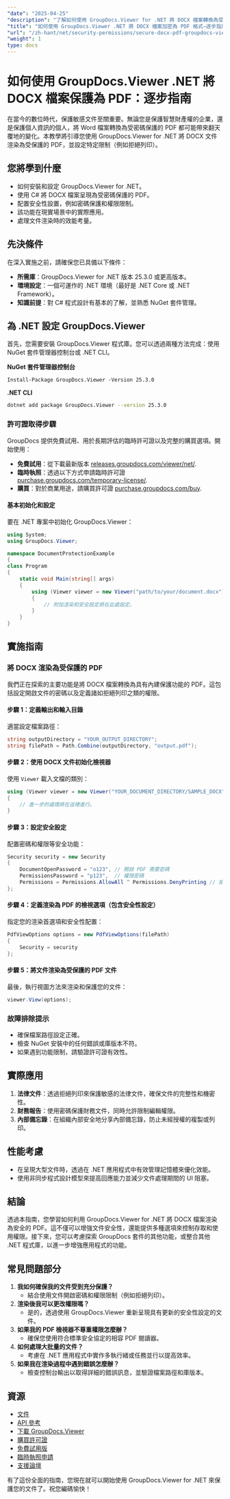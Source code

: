 ```yaml
---
"date": "2025-04-25"
"description": "了解如何使用 GroupDocs.Viewer for .NET 將 DOCX 檔案轉換為受密碼保護的 PDF 檔案並進行加密。透過實際範例和安全性配置確保文件安全。"
"title": "如何使用 GroupDocs.Viewer .NET 將 DOCX 檔案加密為 PDF 格式—逐步指南"
"url": "/zh-hant/net/security-permissions/secure-docx-pdf-groupdocs-viewer-net/"
"weight": 1
type: docs
---
```

# 如何使用 GroupDocs.Viewer .NET 將 DOCX 檔案保護為 PDF：逐步指南

在當今的數位時代，保護敏感文件至關重要。無論您是保護智慧財產權的企業，還是保護個人資訊的個人，將 Word 檔案轉換為受密碼保護的 PDF 都可能帶來翻天覆地的變化。本教學將引導您使用 GroupDocs.Viewer for .NET 將 DOCX 文件渲染為受保護的 PDF，並設定特定限制（例如拒絕列印）。

## 您將學到什麼
- 如何安裝和設定 GroupDocs.Viewer for .NET。
- 使用 C# 將 DOCX 檔案呈現為受密碼保護的 PDF。
- 配置安全性設置，例如密碼保護和權限限制。
- 該功能在現實場景中的實際應用。
- 處理文件渲染時的效能考量。

## 先決條件
在深入實施之前，請確保您已具備以下條件：
- **所需庫**：GroupDocs.Viewer for .NET 版本 25.3.0 或更高版本。
- **環境設定**：一個可運作的 .NET 環境（最好是 .NET Core 或 .NET Framework）。
- **知識前提**：對 C# 程式設計有基本的了解，並熟悉 NuGet 套件管理。

## 為 .NET 設定 GroupDocs.Viewer
首先，您需要安裝 GroupDocs.Viewer 程式庫。您可以透過兩種方法完成：使用 NuGet 套件管理器控制台或 .NET CLI。

**NuGet 套件管理器控制台**
```shell
Install-Package GroupDocs.Viewer -Version 25.3.0
```

**.NET CLI**
```bash
dotnet add package GroupDocs.Viewer --version 25.3.0
```

### 許可證取得步驟
GroupDocs 提供免費試用、用於長期評估的臨時許可證以及完整的購買選項。開始使用：
- **免費試用**：從下載最新版本 [releases.groupdocs.com/viewer/net/](https://releases。groupdocs.com/viewer/net/).
- **臨時執照**：透過以下方式申請臨時許可證 [purchase.groupdocs.com/temporary-license/](https://purchase。groupdocs.com/temporary-license/).
- **購買**：對於商業用途，請購買許可證 [purchase.groupdocs.com/buy](https://purchase。groupdocs.com/buy).

#### 基本初始化和設定
要在 .NET 專案中初始化 GroupDocs.Viewer：

```csharp
using System;
using GroupDocs.Viewer;

namespace DocumentProtectionExample
{
class Program
{
    static void Main(string[] args)
    {
        using (Viewer viewer = new Viewer("path/to/your/document.docx"))
        {
            // 附加渲染和安全設定將在此處設定。
        }
    }
}
```

## 實施指南

### 將 DOCX 渲染為受保護的 PDF
我們正在探索的主要功能是將 DOCX 檔案轉換為具有內建保護功能的 PDF。這包括設定開啟文件的密碼以及定義諸如拒絕列印之類的權限。

#### 步驟 1：定義輸出和輸入目錄
適當設定檔案路徑：

```csharp
string outputDirectory = "YOUR_OUTPUT_DIRECTORY";
string filePath = Path.Combine(outputDirectory, "output.pdf");
```

#### 步驟 2：使用 DOCX 文件初始化檢視器
使用 `Viewer` 載入文檔的類別：

```csharp
using (Viewer viewer = new Viewer("YOUR_DOCUMENT_DIRECTORY/SAMPLE_DOCX"))
{
    // 進一步的處理將在這裡進行。
}
```

#### 步驟 3：設定安全設定
配置密碼和權限等安全功能：

```csharp
Security security = new Security
{
    DocumentOpenPassword = "o123", // 開啟 PDF 需要密碼
    PermissionsPassword = "p123",  // 權限密碼
    Permissions = Permissions.AllowAll ^ Permissions.DenyPrinting // 拒絕列印權限
};
```

#### 步驟 4：定義渲染為 PDF 的檢視選項（包含安全性設定）
指定您的渲染首選項和安全性配置：

```csharp
PdfViewOptions options = new PdfViewOptions(filePath)
{
    Security = security
};
```

#### 步驟 5：將文件渲染為受保護的 PDF 文件
最後，執行視圖方法來渲染和保護您的文件：

```csharp
viewer.View(options);
```

### 故障排除提示
- 確保檔案路徑設定正確。
- 檢查 NuGet 安裝中的任何錯誤或庫版本不符。
- 如果遇到功能限制，請驗證許可證有效性。

## 實際應用
1. **法律文件**：透過拒絕列印來保護敏感的法律文件，確保文件的完整性和機密性。
2. **財務報告**：使用密碼保護財務文件，同時允許限制編輯權限。
3. **內部備忘錄**：在組織內部安全地分享內部備忘錄，防止未經授權的複製或列印。

## 性能考慮
- 在呈現大型文件時，透過在 .NET 應用程式中有效管理記憶體來優化效能。
- 使用非同步程式設計模型來提高回應能力並減少文件處理期間的 UI 阻塞。

## 結論
透過本指南，您學習如何利用 GroupDocs.Viewer for .NET 將 DOCX 檔案渲染為安全的 PDF。這不僅可以增強文件安全性，還能提供多種選項來控制存取和使用權限。接下來，您可以考慮探索 GroupDocs 套件的其他功能，或整合其他 .NET 程式庫，以進一步增強應用程式的功能。

## 常見問題部分
1. **我如何確保我的文件受到充分保護？**
   - 結合使用文件開啟密碼和權限限制（例如拒絕列印）。
2. **渲染後我可以更改權限嗎？**
   - 是的，透過使用 GroupDocs.Viewer 重新呈現具有更新的安全性設定的文件。
3. **如果我的 PDF 檢視器不尊重權限怎麼辦？**
   - 確保您使用符合標準安全協定的相容 PDF 閱讀器。
4. **如何處理大批量的文件？**
   - 考慮在 .NET 應用程式中實作多執行緒或任務並行以提高效率。
5. **如果我在渲染過程中遇到錯誤怎麼辦？**
   - 檢查控制台輸出以取得詳細的錯誤訊息，並驗證檔案路徑和庫版本。

## 資源
- [文件](https://docs.groupdocs.com/viewer/net/)
- [API 參考](https://reference.groupdocs.com/viewer/net/)
- [下載 GroupDocs.Viewer](https://releases.groupdocs.com/viewer/net/)
- [購買許可證](https://purchase.groupdocs.com/buy)
- [免費試用版](https://releases.groupdocs.com/viewer/net/)
- [臨時執照申請](https://purchase.groupdocs.com/temporary-license/)
- [支援論壇](https://forum.groupdocs.com/c/viewer/9)

有了這份全面的指南，您現在就可以開始使用 GroupDocs.Viewer for .NET 來保護您的文件了。祝您編碼愉快！